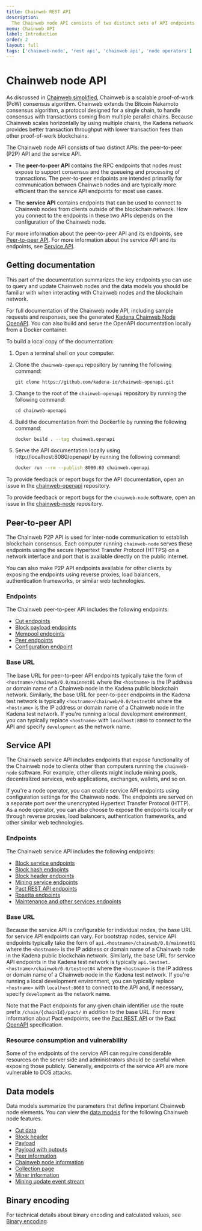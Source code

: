 ```yaml
---
title: Chainweb REST API
description:
  The Chainweb node API consists of two distinct sets of API endpoints. The peer-to-peer (P2P) API provides endpoints for nodes to communicate with each other. The Chainweb service API provides endpoints for clients interacting with nodes.
menu: Chainweb API
label: Introduction
order: 2
layout: full
tags: ['chainweb-node', 'rest api', 'chainweb api', 'node operators']
---
```


# Chainweb node API

As discussed in [Chainweb simplified](/learn/chainweb), Chainweb is a scalable proof-of-work (PoW) consensus algorithm. 
Chainweb extends the Bitcoin Nakamoto consensus algorithm, a protocol designed for a single chain, to handle consensus with transactions coming from multiple parallel chains. 
Because Chainweb scales horizontally by using multiple chains, the Kadena network provides better transaction throughput with lower transaction fees than other proof-of-work blockchains.

The Chainweb node API consists of two distinct APIs: the peer-to-peer (P2P) API and the service API. 

- The **peer-to-peer API** contains the RPC endpoints that nodes must expose to support consensus and the queueing and processing of transactions. The peer-to-peer endpoints are intended primarily for communication between Chainweb nodes and are typically more efficient than the service API endpoints for most use cases. 

- The **service API** contains endpoints that can be used to connect to Chainweb nodes from clients outside of the blockchain network.
How you connect to the endpoints in these two APIs depends on the configuration of the Chainweb node.

For more information about the peer-to-peer API and its endpoints, see [Peer-to-peer API](#peer-to-peer-api).
For more information about the service API and its endpoints, see [Service API](#service-api).

## Getting documentation

This part of the documentation summarizes the key endpoints you can use to query and update Chainweb nodes and the data models you should be familiar with when interacting with Chainweb nodes and the blockchain network.

For full documentation of the Chainweb node API, including sample requests and responses, see the generated [Kadena Chainweb Node OpenAPI](https://api.chainweb.com/openapi/).
You can also build and serve the OpenAPI documentation locally from a Docker container.

To build a local copy of the documentation:

1. Open a terminal shell on your computer.

2. Clone the `chainweb-openapi` repository by running the following command:

   ```code
   git clone https://github.com/kadena-io/chainweb-openapi.git
   ```

3. Change to the root of the `chainweb-openapi` repository by running the following
   command:

   ```code
   cd chainweb-openapi
   ```

3. Build the documentation from the Dockerfile by running the following command:

   ```bash
   docker build . --tag chainweb.openapi
   ```

1. Serve the API documentation locally using http://localhost:8080/openapi/ by running the following command:
   
   ```bash
   docker run --rm --publish 8080:80 chainweb.openapi
   ```

To provide feedback or report bugs for the API documentation, open an issue in the [chainweb-openapi](https://github.com/kadena-io/chainweb-openapi/issues) repository.

To provide feedback or report bugs for the `chainweb-node` software, open an issue in the [chainweb-node](https://github.com/kadena-io/chainweb-node/issues) repository.

## Peer-to-peer API

The Chainweb P2P API is used for inter-node communication to establish blockchain consensus. 
Each computer running `chainweb-node` serves these endpoints using the secure Hypertext Transfer Protocol (HTTPS) on a network interface and port that is available directly on the public internet.

You can also make P2P API endpoints available for other clients by exposing the endpoints using reverse proxies, load balancers, authentication frameworks, or similar web technologies.

### Endpoints

The Chainweb peer-to-peer API includes the following endpoints:

- [Cut endpoints](/reference/chainweb-api/cut)
- [Block payload endpoints](/reference/chainweb-api/payload)
- [Mempool endpoints](/reference/chainweb-api/mempool)
- [Peer endpoints](/reference/chainweb-api/peer)
- [Configuration endpoint](/reference/chainweb-api/config)

### Base URL

The base URL for peer-to-peer API endpoints typically take the form of `<hostname>/chainweb/0.0/mainnet01` where the `<hostname>` is the IP address or domain name of a Chainweb node in the Kadena public blockchain network. 
Similarly, the base URL for peer-to-peer endpoints in the Kadena test network is typically `<hostname>/chainweb/0.0/testnet04` where the `<hostname>` is the IP address or domain name of a Chainweb node in the Kadena test network.
If you're running a local development environment, you can typically replace `<hostname>` with `localhost:8080` to connect to the API and specify `development` as the network name.

## Service API

The Chainweb service API includes endpoints that expose functionality of the Chainweb node to clients other than computers running the `chainweb-node` software.
For example, other clients might include mining pools, decentralized services, web applications, exchanges, wallets, and so on.

If you're a node operator, you can enable service API endpoints using configuration settings for the Chainweb node. 
The endpoints are served on a separate port over the unencrypted Hypertext Transfer Protocol (HTTP). 
As a node operator, you can also choose to expose the endpoints locally or through reverse proxies, load balancers, authentication frameworks, and other similar web technologies.

### Endpoints

The Chainweb service API includes the following endpoints:

- [Block service endpoints](/reference/chainweb-api/service-block)
- [Block hash endpoints](/reference/chainweb-api/blockhash)
- [Block header endpoints](/reference/chainweb-api/blockheader)
- [Mining service endpoints](/reference/chainweb-api/mining)
- [Pact REST API endpoints](/reference/rest-api)
- [Rosetta endpoints](/reference/chainweb-api/rosetta)
- [Maintenance and other services endpoints](/reference/chainweb-api/misc)

### Base URL

Because the service API is configurable for individual nodes, the base URL for service API endpoints can vary.
For bootstrap nodes, service API endpoints typically take the form of `api.<hostname>/chainweb/0.0/mainnet01` where the `<hostname>` is the IP address or domain name of a Chainweb node in the Kadena public blockchain network. 
Similarly, the base URL for service API endpoints in the Kadena test network is typically `api.testnet.<hostname>/chainweb/0.0/testnet04` where the `<hostname>` is the IP address or domain name of a Chainweb node in the Kadena test network.
If you're running a local development environment, you can typically replace `<hostname>` with `localhost:8080` to connect to the API and, if necessary, specify `development` as the network name.

Note that the Pact endpoints for any given chain identifier use the route prefix `/chain/{chainId}/pact/` in addition to the base URL.
For more information about Pact endpoints, see the [Pact REST API](/reference/rest-api) or the [Pact OpenAPI](https://api.chainweb.com/openapi/pact.html) specification.

### Resource consumption and vulnerability

Some of the endpoints of the service API can require considerable resources on the server side and administrators should be careful when exposing those publicly. 
Generally, endpoints of the service API are more vulnerable to DOS attacks.

## Data models

Data models summarize the parameters that define important Chainweb node elements.
You can view the [data models](/reference/chainweb-api/data-models) for the following Chainweb node features.

- [Cut data](/reference/chainweb-api/data-models#cut-modelh464607198)
- [Block header](/reference/chainweb-api/data-models#block-header-modelh1621557545)
- [Payload](/reference/chainweb-api/data-models#payload-modelh1436683818)
- [Payload with outputs](/reference/chainweb-api/data-models#payload-with-outputs-modelh509052678)
- [Peer information](/reference/chainweb-api/data-models#peer-information-modelh-1716301923)
- [Chainweb node information](/reference/chainweb-api/data-models#chainweb-node-information-modelh-1581301161)
- [Collection page](/reference/chainweb-api/data-models#collection-page-modelh1516574970)
- [Miner information](/reference/chainweb-api/data-models#miner-information-modelh-192276614)
- [Mining update event stream](/reference/chainweb-api/data-models#mining-update-event-stream-modelh-1942514890)

## Binary encoding

For technical details about binary encoding and calculated values, see [Binary encoding](/reference/chainweb-api/binary-encoding).
